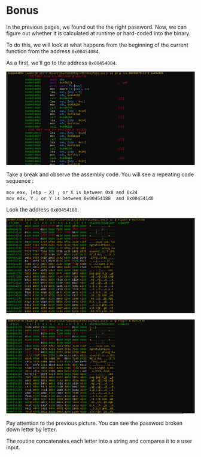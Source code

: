 # Bonus

In the previous pages, we found out the the right password.
Now, we can figure out whether it is calculated at runtime or
hard-coded into the binary.

To do this, we will look at what happens from the
beginning of the current function from the
address `0x00454084`.

As a first, we'll go to the address `0x00454084`.

![bonus-01](./img/bonus-01.png)

Take a break and observe the assembly code.
You will see a repeating code sequence :

```assembly
mov eax, [ebp - X] ; or X is between 0x8 and 0x24
mov edx, Y ; or Y is between 0x00454188  and 0x004541d0
```


Look the address `0x00454188`.

![bonus-02](./img/bonus-02.png)

![bonus-03](./img/bonus-03.png)

Pay attention to the previous picture. You can see the password
broken down letter by letter.

The routine concatenates each letter into a string and compares
it to a user input.
